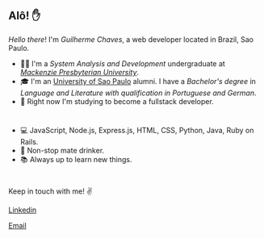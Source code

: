## Alô! ✋

_Hello there_! I'm _Guilherme Chaves_, a web developer located in Brazil, Sao Paulo.

* 👨‍💻 I'm a _System Analysis and Development_ undergraduate at [_Mackenzie Presbyterian University_](https://www.mackenzie.br/en/universidade/coi/institutional/about-upm).
* 🎓 I'm an [University of Sao Paulo](https://www5.usp.br/#english) alumni. I have a _Bachelor's degree_ in _Language and Literature with qualification in Portuguese and German_. 
* 💾 Right now I'm studying to become a fullstack developer.

#
* 💻 JavaScript, Node.js, Express.js, HTML, CSS, Python, Java, Ruby on Rails.
* 🧉 Non-stop mate drinker.
* 📚 Always up to learn new things.

# 
Keep in touch with me! ✌️

[Linkedin](https://www.linkedin.com/in/guil-chaves/?locale=en_US)

[Email](mailto:guilchaves@gmail.com)

<!--
**guilchaves/guilchaves** is a ✨ _special_ ✨ repository because its `README.md` (this file) appears on your GitHub profile.

Here are some ideas to get you started:

- 🔭 I’m currently working on ...
- 🌱 I’m currently learning ...
- 👯 I’m looking to collaborate on ...
- 🤔 I’m looking for help with ...
- 💬 Ask me about ...
- 📫 How to reach me: ...
- 😄 Pronouns: ...
- ⚡ Fun fact: ...
-->
